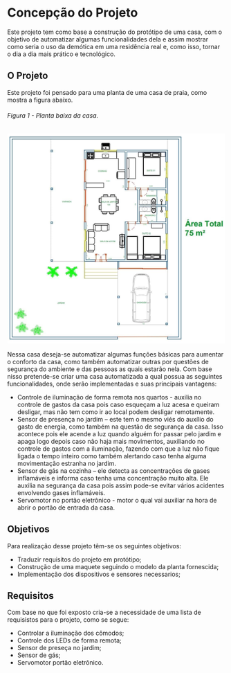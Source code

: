 # Concepção do Projeto 

Este projeto tem como base a construção do protótipo de uma casa, com o objetivo de automatizar algumas funcionalidades dela e assim mostrar como seria o uso da demótica em uma residência real e, como isso, tornar o dia a dia mais prático e tecnológico.

## O Projeto

Este projeto foi pensado para uma planta de uma casa de praia, como mostra a figura abaixo.

###### Figura 1 - Planta baixa da casa.
![Figura 1: Planta baixa da casa.](./figuras/Planta_baixa_PI2.jpg)

Nessa casa deseja-se automatizar algumas funções básicas para aumentar o conforto da casa, como também automatizar outras por questões de segurança do ambiente e das pessoas as quais estarão nela. Com base nisso pretende-se criar uma casa automatizada a qual possua as seguintes funcionalidades, onde serão implementadas e suas principais vantagens:

* Controle de iluminação de forma remota nos quartos - auxilia no controle de gastos da casa pois caso esqueçam a luz acesa e queiram desligar, mas não tem como ir ao local podem desligar remotamente.
* Sensor de presença no jardim – este tem o mesmo viés do auxílio do gasto de energia, como também na questão de segurança da casa. Isso acontece pois ele acende a luz quando alguém for passar pelo jardim e apaga logo depois caso não haja mais movimentos, auxiliando no controle de gastos com a iluminação, fazendo com que a luz não fique ligada o tempo inteiro como também alertando caso tenha alguma movimentação estranha no jardim.
* Sensor de gás na cozinha – ele detecta as concentrações de gases inflamáveis e informa caso tenha uma concentração muito alta. Ele auxilia na segurança da casa pois assim pode-se evitar vários acidentes envolvendo gases inflamáveis.
* Servomotor no portão eletrônico - motor o qual vai auxiliar na  hora de abrir o portão de entrada da casa.

## Objetivos
Para realização desse projeto têm-se os seguintes objetivos:
* Traduzir requisitos do projeto em protótipo;
* Construção de uma maquete seguindo o modelo da planta fornescida;
* Implementação dos dispositivos e sensores necessarios;

## Requisitos

Com base no que foi exposto cria-se a necessidade de uma lista de requisistos para o projeto, como se segue:
 * Controlar a iluminação dos cômodos;
 * Controle dos LEDs de forma remota;
 * Sensor de preseça no jardim;
 * Sensor de gás;
 * Servomotor portão eletrônico.
